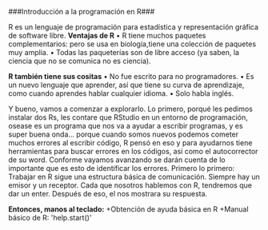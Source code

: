 ###Introducción a la programación en R###

R es un lenguaje de programación para estadística y representación gráfica de software libre. 
**Ventajas de R**
 •	R tiene muchos paquetes complementarios: pero se usa en biología,tiene una colección de paquetes muy amplia.
 •	Todas las paqueterías son de libre acceso (ya saben, la ciencia que no se comunica no es ciencia).

**R también tiene sus cositas**
•	No fue escrito para no programadores.
•	Es un nuevo lenguaje que aprender, así que tiene su curva de aprendizaje, como cuando aprendes hablar cualquier idioma.
•	Solo habla inglés.

Y bueno, vamos a comenzar a explorarlo. Lo primero, porqué les pedimos instalar dos Rs, les contare que RStudio en un entorno de programación, osease es un programa que nos va a ayudar a escribir programas, y es super buena onda… porque cuando somos nuevos podemos cometer muchos errores al escribir código, R pensó en eso y para ayudarnos tiene herramientas para buscar errores en los códigos, así como el autocorrector de su word. Conforme vayamos avanzando se darán cuenta de lo importante que es esto de identificar los errores.
Primero lo primero:
Trabajar en R sigue una estructura básica de comunicación. Siempre hay un emisor y un receptor. Cada que nosotros hablemos con R, tendremos que dar un enter. Después de eso, el nos mostrara su respuesta. 

**Entonces, manos al teclado:**
+Obtención de ayuda básica en R
+Manual básico de R: 'help.start()'

